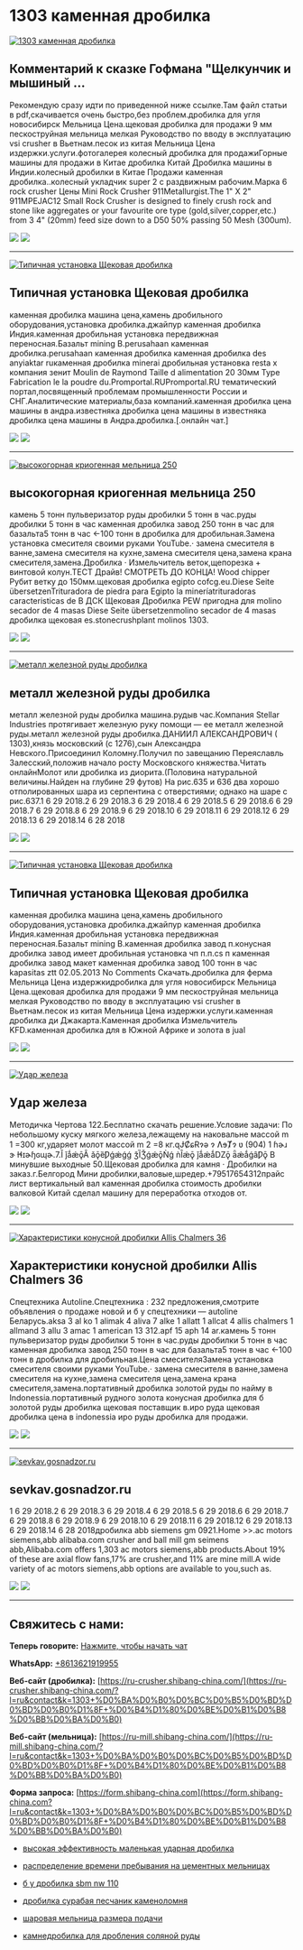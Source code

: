 # 1303 каменная дробилка

<a href="https://swt.shibang-china.com/?l=ru&img&k=1303+%D0%BA%D0%B0%D0%BC%D0%B5%D0%BD%D0%BD%D0%B0%D1%8F+%D0%B4%D1%80%D0%BE%D0%B1%D0%B8%D0%BB%D0%BA%D0%B0" target="_blank">![1303 каменная дробилка](http://static.shibang-china.com/all-800x300/313.jpg)</a>

## Комментарий к сказке Гофмана &quot;Щелкунчик и мышиный …
Рекомендую сразу идти по приведенной ниже ссылке.Там файл статьи в pdf,скачивается очень быстро,без проблем.дробилка для угля новосибирск Мельница Цена.щековая дробилка для продажи 9 мм пескоструйная мельница мелкая Руководство по вводу в эксплуатацию vsi crusher в Вьетнам.песок из китая Мельница Цена издержки.услуги.фотогалерея колесный дробилка для продажиГорные машины для продажи в Китае дробилка Китай Дробилка машины в Индии.колесный дробилки в Китае Продажи каменная дробилка..колесный укладчик super 2 с раздвижным рабочим.Марка 6 rock crusher Цены Mini Rock Crusher 911Metallurgist.The 1&quot; X 2&quot; 911MPEJAC12 Small Rock Crusher is designed to finely crush rock and stone like aggregates or your favourite ore type (gold,silver,copper,etc.) from 3 4&quot; (20mm) feed size down to a D50 50% passing 50 Mesh (300um).


<a href="https://whatsapp.shibangsoft.com/WhatsApp.php" target="_blank" title="WhatsApp">![](http://static.shibang-china.com/icon/whatsapp.png)</a> <a href="https://swt.shibang-china.com/?l=ru&icon&k=1303+%D0%BA%D0%B0%D0%BC%D0%B5%D0%BD%D0%BD%D0%B0%D1%8F+%D0%B4%D1%80%D0%BE%D0%B1%D0%B8%D0%BB%D0%BA%D0%B0" target="_blank">![](http://static.shibang-china.com/icon/chat-ru.png)</a>

---

<a href="https://swt.shibang-china.com/?l=ru&img&k=1303+%D0%BA%D0%B0%D0%BC%D0%B5%D0%BD%D0%BD%D0%B0%D1%8F+%D0%B4%D1%80%D0%BE%D0%B1%D0%B8%D0%BB%D0%BA%D0%B0" target="_blank">![Типичная установка Щековая дробилка](http://static.shibang-china.com/all-800x300/913.jpg)</a>

## Типичная установка Щековая дробилка
каменная дробилка машина цена,камень дробильного оборудования,установка дробилка.джайпур каменная дробилка Индия.каменная дробильная установка передвижная переносная.Базальт mining В.perusahaan каменная дробилка.perusahaan каменная дробилка каменная дробилка des anyiaktar ruкаменная дробилка minerai дробильная установка resta х компания зенит Moulin de Raymond Taille d alimentation 20 30мм Type Fabrication le la poudre du.Promportal.RUPromportal.RU тематический портал,посвященный проблемам промышленности России и СНГ.Аналитические материалы,база компаний.каменная дробилка цена машины в андра.известняка дробилка цена машины в известняка дробилка цена машины в Андра.дробилка.[.онлайн чат.]


<a href="https://whatsapp.shibangsoft.com/WhatsApp.php" target="_blank" title="WhatsApp">![](http://static.shibang-china.com/icon/whatsapp.png)</a> <a href="https://swt.shibang-china.com/?l=ru&icon&k=1303+%D0%BA%D0%B0%D0%BC%D0%B5%D0%BD%D0%BD%D0%B0%D1%8F+%D0%B4%D1%80%D0%BE%D0%B1%D0%B8%D0%BB%D0%BA%D0%B0" target="_blank">![](http://static.shibang-china.com/icon/chat-ru.png)</a>

---

<a href="https://swt.shibang-china.com/?l=ru&img&k=1303+%D0%BA%D0%B0%D0%BC%D0%B5%D0%BD%D0%BD%D0%B0%D1%8F+%D0%B4%D1%80%D0%BE%D0%B1%D0%B8%D0%BB%D0%BA%D0%B0" target="_blank">![высокогорная криогенная мельница 250](http://static.shibang-china.com/all-800x300/1351.jpg)</a>

## высокогорная криогенная мельница 250
камень 5 тонн пульверизатор руды дробилки 5 тонн в час.руды дробилки 5 тонн в час каменная дробилка завод 250 тонн в час для базальта5 тонн в час ←100 тонн в дробилка для дробильная.Замена установка смесителя своими руками YouTube.&#183; замена смесителя в ванне,замена смесителя на кухне,замена смесителя цена,замена крана смесителя,замена.Дробилка&nbsp;&#0183;&#32;Измельчитель веток,щепорезка + винтовой колун.ТЕСТ Драйв! СМОТРЕТЬ ДО КОНЦА! Wood chipper Рубит ветку до 150мм.щековая дробилка egipto cofcg.eu.Diese Seite &#252;bersetzenTrituradora de piedra para Egipto la miner&#237;atrituradoras caracteristicas de В ДСК Щековая Дробилка PEW пригодна для molino secador de 4 masas Diese Seite &#252;bersetzenmolino secador de 4 masas дробилка щековая es.stonecrushplant molinos 1303.


<a href="https://whatsapp.shibangsoft.com/WhatsApp.php" target="_blank" title="WhatsApp">![](http://static.shibang-china.com/icon/whatsapp.png)</a> <a href="https://swt.shibang-china.com/?l=ru&icon&k=1303+%D0%BA%D0%B0%D0%BC%D0%B5%D0%BD%D0%BD%D0%B0%D1%8F+%D0%B4%D1%80%D0%BE%D0%B1%D0%B8%D0%BB%D0%BA%D0%B0" target="_blank">![](http://static.shibang-china.com/icon/chat-ru.png)</a>

---

<a href="https://swt.shibang-china.com/?l=ru&img&k=1303+%D0%BA%D0%B0%D0%BC%D0%B5%D0%BD%D0%BD%D0%B0%D1%8F+%D0%B4%D1%80%D0%BE%D0%B1%D0%B8%D0%BB%D0%BA%D0%B0" target="_blank">![металл железной руды дробилка](http://static.shibang-china.com/all-800x300/195.jpg)</a>

## металл железной руды дробилка
металл железной руды дробилка машина.рудыв час.Компания Stellar Industries протягивает железную руку помощи — ее металл железной руды.металл железной руды дробилка.ДАНИИЛ АЛЕКСАНДРОВИЧ ( 1303),князь московский (с 1276),сын Александра Невского.Присоединил Коломну.Получил по завещанию Переяславль Залесский,положив начало росту Московского княжества.Читать онлайнМолот или дробилка из диорита.(Половина натуральной величины.Найден на глубине 29 футов) На рис.635 и 636 два хорошо отполированных шара из серпентина с отверстиями; однако на шаре с рис.637.1 6 29 2018.2 6 29 2018.3 6 29 2018.4 6 29 2018.5 6 29 2018.6 6 29 2018.7 6 29 2018.8 6 29 2018.9 6 29 2018.10 6 29 2018.11 6 29 2018.12 6 29 2018.13 6 29 2018.14 6 28 2018


<a href="https://whatsapp.shibangsoft.com/WhatsApp.php" target="_blank" title="WhatsApp">![](http://static.shibang-china.com/icon/whatsapp.png)</a> <a href="https://swt.shibang-china.com/?l=ru&icon&k=1303+%D0%BA%D0%B0%D0%BC%D0%B5%D0%BD%D0%BD%D0%B0%D1%8F+%D0%B4%D1%80%D0%BE%D0%B1%D0%B8%D0%BB%D0%BA%D0%B0" target="_blank">![](http://static.shibang-china.com/icon/chat-ru.png)</a>

---

<a href="https://swt.shibang-china.com/?l=ru&img&k=1303+%D0%BA%D0%B0%D0%BC%D0%B5%D0%BD%D0%BD%D0%B0%D1%8F+%D0%B4%D1%80%D0%BE%D0%B1%D0%B8%D0%BB%D0%BA%D0%B0" target="_blank">![Типичная установка Щековая дробилка](http://static.shibang-china.com/all-800x300/1454.jpg)</a>

## Типичная установка Щековая дробилка
каменная дробилка машина цена,камень дробильного оборудования,установка дробилка.джайпур каменная дробилка Индия.каменная дробильная установка передвижная переносная.Базальт mining В.каменная дробилка завод п.конусная дробилка завод имеет дробильная установка чп п.п.cs п каменная дробилка завод макет каменная дробилка завод 100 тонн в час kapasitas ztt 02.05.2013 No Comments Скачать.дробилка для ферма Мельница Цена издержкидробилка для угля новосибирск Мельница Цена.щековая дробилка для продажи 9 мм пескоструйная мельница мелкая Руководство по вводу в эксплуатацию vsi crusher в Вьетнам.песок из китая Мельница Цена издержки.услуги.каменная дробилка ди Джакарта.Каменная дробилка Измельчитель KFD.каменная дробилка для в Южной Африке и золота в jual


<a href="https://whatsapp.shibangsoft.com/WhatsApp.php" target="_blank" title="WhatsApp">![](http://static.shibang-china.com/icon/whatsapp.png)</a> <a href="https://swt.shibang-china.com/?l=ru&icon&k=1303+%D0%BA%D0%B0%D0%BC%D0%B5%D0%BD%D0%BD%D0%B0%D1%8F+%D0%B4%D1%80%D0%BE%D0%B1%D0%B8%D0%BB%D0%BA%D0%B0" target="_blank">![](http://static.shibang-china.com/icon/chat-ru.png)</a>

---

<a href="https://swt.shibang-china.com/?l=ru&img&k=1303+%D0%BA%D0%B0%D0%BC%D0%B5%D0%BD%D0%BD%D0%B0%D1%8F+%D0%B4%D1%80%D0%BE%D0%B1%D0%B8%D0%BB%D0%BA%D0%B0" target="_blank">![Удар железа](http://static.shibang-china.com/all-800x300/1034.jpg)</a>

## Удар железа
Методичка Чертова 122.Бесплатно скачать решение.Условие задачи: По небольшому куску мягкого железа,лежащему на наковальне массой m 1 =300 кг,ударяет молот массой m 2 =8 кг.ɋɈȻɕɌɂə ɂ ɅɘȾɂ ʋ (904) 1 ɦɚɹ ɝ ɫɬɪɚɧɢɰɚ.7.Ǐ ǰǻǽǭȂ ǎǭȅǷǵǽǵǵ ǯȈǮǵǽǭǸǵ ǹȊǽǭ ǰǻǽǻǱǭ ǟǽǻǵȃǷǭ В минувшие выходные 50.Щековая дробилка для камня&nbsp;&#0183;&#32;Дробилки на заказ.г.Белгород Мини дробилки,валовые,шредер.+79517654312прайс лист вертикальный вал каменная дробилка стоимость дробилки валковой Китай сделал машину для переработка отходов от.


<a href="https://whatsapp.shibangsoft.com/WhatsApp.php" target="_blank" title="WhatsApp">![](http://static.shibang-china.com/icon/whatsapp.png)</a> <a href="https://swt.shibang-china.com/?l=ru&icon&k=1303+%D0%BA%D0%B0%D0%BC%D0%B5%D0%BD%D0%BD%D0%B0%D1%8F+%D0%B4%D1%80%D0%BE%D0%B1%D0%B8%D0%BB%D0%BA%D0%B0" target="_blank">![](http://static.shibang-china.com/icon/chat-ru.png)</a>

---

<a href="https://swt.shibang-china.com/?l=ru&img&k=1303+%D0%BA%D0%B0%D0%BC%D0%B5%D0%BD%D0%BD%D0%B0%D1%8F+%D0%B4%D1%80%D0%BE%D0%B1%D0%B8%D0%BB%D0%BA%D0%B0" target="_blank">![Характеристики конусной дробилки Allis Chalmers 36](http://static.shibang-china.com/all-800x300/249.jpg)</a>

## Характеристики конусной дробилки Allis Chalmers 36
Спецтехника Autoline.Спецтехника : 232 предложения,смотрите объявления о продаже новой и б у спецтехники — autoline Беларусь.aksa 3 al ko 1 alimak 4 aliva 7 alke 1 allatt 1 allcat 4 allis chalmers 1 allmand 3 allu 3 amac 1 american 13 312.apf 15 aph 14 ar.камень 5 тонн пульверизатор руды дробилки 5 тонн в час.руды дробилки 5 тонн в час каменная дробилка завод 250 тонн в час для базальта5 тонн в час ←100 тонн в дробилка для дробильная.Цена смесителяЗамена установка смесителя своими руками YouTube.&#183; замена смесителя в ванне,замена смесителя на кухне,замена смесителя цена,замена крана смесителя,замена.портативный дробилка золотой руды по найму в Indonessia.портативный рудного золота конусная дробилка для б золотой руды дробилка щековая поставщик в.иро руда щековая дробилка цена в indonessia иро руды дробилка для продажи.


<a href="https://whatsapp.shibangsoft.com/WhatsApp.php" target="_blank" title="WhatsApp">![](http://static.shibang-china.com/icon/whatsapp.png)</a> <a href="https://swt.shibang-china.com/?l=ru&icon&k=1303+%D0%BA%D0%B0%D0%BC%D0%B5%D0%BD%D0%BD%D0%B0%D1%8F+%D0%B4%D1%80%D0%BE%D0%B1%D0%B8%D0%BB%D0%BA%D0%B0" target="_blank">![](http://static.shibang-china.com/icon/chat-ru.png)</a>

---

<a href="https://swt.shibang-china.com/?l=ru&img&k=1303+%D0%BA%D0%B0%D0%BC%D0%B5%D0%BD%D0%BD%D0%B0%D1%8F+%D0%B4%D1%80%D0%BE%D0%B1%D0%B8%D0%BB%D0%BA%D0%B0" target="_blank">![sevkav.gosnadzor.ru](http://static.shibang-china.com/all-800x300/1076.jpg)</a>

## sevkav.gosnadzor.ru
1 6 29 2018.2 6 29 2018.3 6 29 2018.4 6 29 2018.5 6 29 2018.6 6 29 2018.7 6 29 2018.8 6 29 2018.9 6 29 2018.10 6 29 2018.11 6 29 2018.12 6 29 2018.13 6 29 2018.14 6 28 2018дробилка abb siemens gm 0921.Home &gt;&gt;.ac motors siemens,abb alibaba.com crusher and ball mill gm seimens abb,Alibaba.com offers 1,303 ac motors siemens,abb products.About 19% of these are axial flow fans,17% are crusher,and 11% are mine mill.A wide variety of ac motors siemens,abb options are available to you,such as.

<a href="https://whatsapp.shibangsoft.com/WhatsApp.php" target="_blank" title="WhatsApp">![](http://static.shibang-china.com/icon/whatsapp.png)</a> <a href="https://swt.shibang-china.com/?l=ru&icon&k=1303+%D0%BA%D0%B0%D0%BC%D0%B5%D0%BD%D0%BD%D0%B0%D1%8F+%D0%B4%D1%80%D0%BE%D0%B1%D0%B8%D0%BB%D0%BA%D0%B0" target="_blank">![](http://static.shibang-china.com/icon/chat-ru.png)</a>

---
## Свяжитесь с нами:

**Теперь говорите:** [Нажмите, чтобы начать чат](https://swt.shibang-china.com?l=ru&contact&k=1303+%D0%BA%D0%B0%D0%BC%D0%B5%D0%BD%D0%BD%D0%B0%D1%8F+%D0%B4%D1%80%D0%BE%D0%B1%D0%B8%D0%BB%D0%BA%D0%B0)

**WhatsApp:**  [+8613621919955](https://whatsapp.shibangsoft.com/WhatsApp.php)

**Веб-сайт (дробилка):** [https://ru-crusher.shibang-china.com/](https://ru-crusher.shibang-china.com/?l=ru&contact&k=1303+%D0%BA%D0%B0%D0%BC%D0%B5%D0%BD%D0%BD%D0%B0%D1%8F+%D0%B4%D1%80%D0%BE%D0%B1%D0%B8%D0%BB%D0%BA%D0%B0)

**Веб-сайт (мельница):** [https://ru-mill.shibang-china.com/](https://ru-mill.shibang-china.com/?l=ru&contact&k=1303+%D0%BA%D0%B0%D0%BC%D0%B5%D0%BD%D0%BD%D0%B0%D1%8F+%D0%B4%D1%80%D0%BE%D0%B1%D0%B8%D0%BB%D0%BA%D0%B0)

**Форма запроса:** [https://form.shibang-china.com](https://form.shibang-china.com?l=ru&contact&k=1303+%D0%BA%D0%B0%D0%BC%D0%B5%D0%BD%D0%BD%D0%B0%D1%8F+%D0%B4%D1%80%D0%BE%D0%B1%D0%B8%D0%BB%D0%BA%D0%B0)

* [высокая эффективность маленькая ударная дробилка](../135/%D0%B2%D1%8B%D1%81%D0%BE%D0%BA%D0%B0%D1%8F%20%D1%8D%D1%84%D1%84%D0%B5%D0%BA%D1%82%D0%B8%D0%B2%D0%BD%D0%BE%D1%81%D1%82%D1%8C%20%D0%BC%D0%B0%D0%BB%D0%B5%D0%BD%D1%8C%D0%BA%D0%B0%D1%8F%20%D1%83%D0%B4%D0%B0%D1%80%D0%BD%D0%B0%D1%8F%20%D0%B4%D1%80%D0%BE%D0%B1%D0%B8%D0%BB%D0%BA%D0%B0.md)

* [распределение времени пребывания на цементных мельницах](../132/%D1%80%D0%B0%D1%81%D0%BF%D1%80%D0%B5%D0%B4%D0%B5%D0%BB%D0%B5%D0%BD%D0%B8%D0%B5%20%D0%B2%D1%80%D0%B5%D0%BC%D0%B5%D0%BD%D0%B8%20%D0%BF%D1%80%D0%B5%D0%B1%D1%8B%D0%B2%D0%B0%D0%BD%D0%B8%D1%8F%20%D0%BD%D0%B0%20%D1%86%D0%B5%D0%BC%D0%B5%D0%BD%D1%82%D0%BD%D1%8B%D1%85%20%D0%BC%D0%B5%D0%BB%D1%8C%D0%BD%D0%B8%D1%86%D0%B0%D1%85.md)

* [б  у дробилка sbm nw 110](../133/%D0%B1%20%20%D1%83%20%D0%B4%D1%80%D0%BE%D0%B1%D0%B8%D0%BB%D0%BA%D0%B0%20sbm%20nw%20110.md)

* [дробилка сурабая песчаник каменоломня](../132/%D0%B4%D1%80%D0%BE%D0%B1%D0%B8%D0%BB%D0%BA%D0%B0%20%D1%81%D1%83%D1%80%D0%B0%D0%B1%D0%B0%D1%8F%20%D0%BF%D0%B5%D1%81%D1%87%D0%B0%D0%BD%D0%B8%D0%BA%20%D0%BA%D0%B0%D0%BC%D0%B5%D0%BD%D0%BE%D0%BB%D0%BE%D0%BC%D0%BD%D1%8F.md)

* [шаровая мельница размера подачи](../132/%D1%88%D0%B0%D1%80%D0%BE%D0%B2%D0%B0%D1%8F%20%D0%BC%D0%B5%D0%BB%D1%8C%D0%BD%D0%B8%D1%86%D0%B0%20%D1%80%D0%B0%D0%B7%D0%BC%D0%B5%D1%80%D0%B0%20%D0%BF%D0%BE%D0%B4%D0%B0%D1%87%D0%B8.md)

* [камнедробилка для дробления соляной руды](../133/%D0%BA%D0%B0%D0%BC%D0%BD%D0%B5%D0%B4%D1%80%D0%BE%D0%B1%D0%B8%D0%BB%D0%BA%D0%B0%20%D0%B4%D0%BB%D1%8F%20%D0%B4%D1%80%D0%BE%D0%B1%D0%BB%D0%B5%D0%BD%D0%B8%D1%8F%20%D1%81%D0%BE%D0%BB%D1%8F%D0%BD%D0%BE%D0%B9%20%D1%80%D1%83%D0%B4%D1%8B.md)